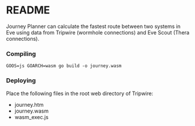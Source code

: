 # README #

Journey Planner can calculate the fastest route between two systems in Eve using data from Tripwire (wormhole connections) and Eve Scout (Thera connections).

### Compiling

```
GOOS=js GOARCH=wasm go build -o journey.wasm
```

### Deploying

Place the following files in the root web directory of Tripwire:

* journey.htm
* journey.wasm
* wasm_exec.js

